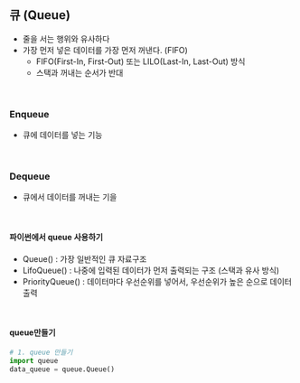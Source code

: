 ## 큐 (Queue)

- 줄을 서는 행위와 유사하다
- 가장 먼저 넣은 데이터를 가장 먼저 꺼낸다. (FIFO)
  - FIFO(First-In, First-Out) 또는 LILO(Last-In, Last-Out) 방식
  - 스택과 꺼내는 순서가 반대

<br>

### Enqueue

- 큐에 데이터를 넣는 기능

<br>

### Dequeue

- 큐에서 데이터를 꺼내는 기을

<br>

#### 파이썬에서 queue 사용하기 

- Queue() : 가장 일반적인 큐 자료구조
- LifoQueue() : 나중에 입력된 데이터가 먼저 출력되는 구조 (스택과 유사 방식)
- PriorityQueue() : 데이터마다 우선순위를 넣어서, 우선순위가 높은 순으로 데이터 출력

<br>

#### queue만들기

```python
# 1. queue 만들기
import queue
data_queue = queue.Queue()
```

<br>
